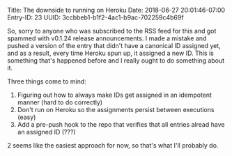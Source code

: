 Title: The downside to running on Heroku
Date: 2018-06-27 20:01:46-07:00
Entry-ID: 23
UUID: 3ccbbeb1-b1f2-4ac1-b9ac-702259c4b69f

So, sorry to anyone who was subscribed to the RSS feed for this and got spammed with v0.1.24 release announcements. I made a mistake and pushed a version of the entry that didn't have a canonical ID assigned yet, and as a result, every time Heroku spun up, it assigned a new ID. This is something that's happened before and I really ought to do something about it.

Three things come to mind:

1. Figuring out how to always make IDs get assigned in an idempotent manner (hard to do correctly)
2. Don't run on Heroku so the assignments persist between executions (easy)
3. Add a pre-push hook to the repo that verifies that all entries alread have an assigned ID (???)

2 seems like the easiest approach for now, so that's what I'll probably do.
